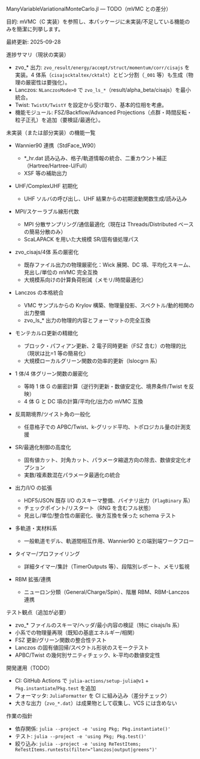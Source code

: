 ManyVariableVariationalMonteCarlo.jl — TODO（mVMC との差分）

目的: mVMC（C 実装）を参照し、本パッケージに未実装/不足している機能のみを簡潔に列挙します。

最終更新: 2025-09-28

進捗サマリ（現状の実装）
- zvo_* 出力: `zvo_result/energy/accept/struct/momentum/corr/cisajs` を実装。4 体系（`cisajscktaltex/cktalt`）とビン分割（`_001` 等）も生成（物理の厳密性は要強化）。
- Lanczos: `NLanczosMode>0` で `zvo_ls_*`（result/alpha_beta/cisajs）を最小統合。
- Twist: `TwistX/TwistY` を設定から受け取り、基本的位相を考慮。
- 機能モジュール: FSZ/Backflow/Advanced Projections（点群・時間反転・粒子正孔）を追加（要検証/最適化）。

未実装（または部分実装）の機能一覧
- Wannier90 連携（StdFace_W90）
  - *_hr.dat 読み込み、格子/軌道情報の統合、二重カウント補正（Hartree/Hartree-U/Full）
  - XSF 等の補助出力

- UHF/ComplexUHF 初期化
  - UHF ソルバの呼び出し、UHF 結果からの初期波動関数生成/読み込み

- MPI/スケーラブル線形代数
  - MPI 分散サンプリング/通信最適化（現在は Threads/Distributed ベースの簡易分散のみ）
  - ScaLAPACK を用いた大規模 SR/固有値処理パス

- zvo_cisajs/4体 系の厳密化
  - 既存ファイル出力の物理厳密化：Wick 展開、DC 項、平均化スキーム、見出し/単位の mVMC 完全互換
  - 大規模系向けの計算負荷削減（メモリ/時間最適化）

- Lanczos の本格統合
  - VMC サンプルからの Krylov 構築、物理量投影、スペクトル/動的相関の出力整備
  - zvo_ls_* 出力の物理的内容とフォーマットの完全互換

- モンテカルロ更新の精緻化
  - ブロック・パフィアン更新、2 電子同時更新（FSZ 含む）の物理的比（現状は比=1 等の簡易化）
  - 大規模ローカルグリーン関数の効率的更新（lslocgrn 系）

- 1 体/4 体グリーン関数の厳密化
  - 等時 1 体 G の厳密計算（逆行列更新・数値安定化、境界条件/Twist を反映）
  - 4 体 G と DC 項の計算/平均化/出力の mVMC 互換

- 反周期境界/ツイスト角の一般化
  - 任意格子での APBC/Twist、k-グリッド平均、トポロジカル量の計測支援

- SR/最適化制御の高度化
  - 固有値カット、対角カット、パラメータ縮退方向の除去、数値安定化オプション
  - 実数/複素数混在パラメータ最適化の統合

- 出力/I/O の拡張
  - HDF5/JSON 既存 I/O のスキーマ整備、バイナリ出力（`FlagBinary` 系）
  - チェックポイント/リスタート（RNG を含むフル状態）
  - 見出し/単位/整合性の厳密化、後方互換を保った schema テスト

- 多軌道・実材料系
  - 一般軌道モデル、軌道間相互作用、Wannier90 との端到端ワークフロー

- タイマー/プロファイリング
  - 詳細タイマー/集計（TimerOutputs 等）、段階別レポート、メモリ監視

- RBM 拡張/連携
  - ニューロン分類（General/Charge/Spin）、階層 RBM、RBM-Lanczos 連携

テスト観点（追加が必要）
- zvo_* ファイルのスキーマ/ヘッダ/最小内容の検証（特に cisajs/ls 系）
- 小系での物理量再現（既知の基底エネルギー/相関）
- FSZ 更新/グリーン関数の整合性テスト
- Lanczos の固有値回帰/スペクトル形状のスモークテスト
- APBC/Twist の幾何別サニティチェック、k-平均の数値安定性

開発運用（TODO）
- CI: GitHub Actions で `julia-actions/setup-julia@v1` + `Pkg.instantiate`/`Pkg.test` を追加
- フォーマッタ: `JuliaFormatter` を CI に組み込み（差分チェック）
- 大きな出力（`zvo_*.dat`）は成果物として収集し、VCS には含めない

作業の指針
- 依存関係: `julia --project -e 'using Pkg; Pkg.instantiate()'`
- テスト: `julia --project -e 'using Pkg; Pkg.test()'`
- 絞り込み: `julia --project -e 'using ReTestItems; ReTestItems.runtests(filter="lanczos|output|greens")'`
